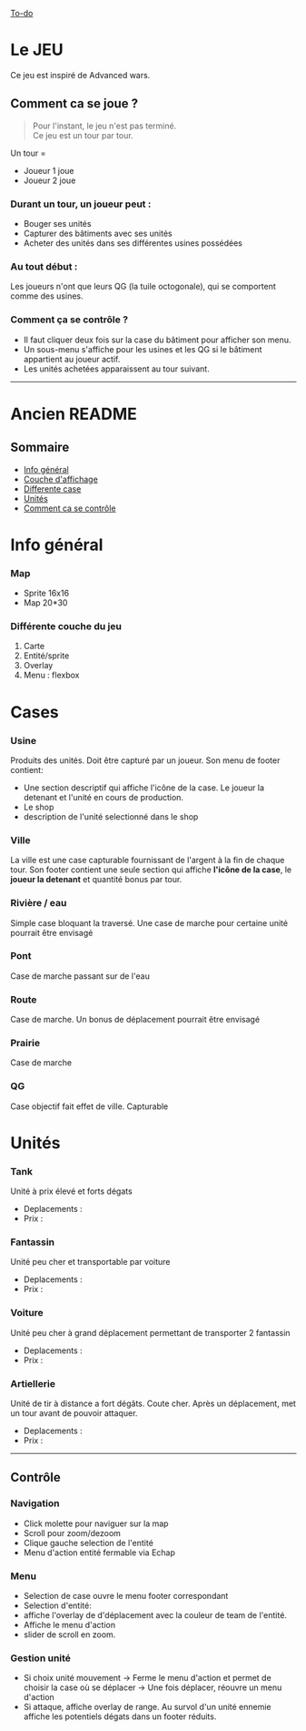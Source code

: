 [To-do](TO-DO.md)

# Le JEU
Ce jeu est inspiré de Advanced wars.
## Comment ca se joue ?

> Pour l'instant, le jeu n'est pas terminé.  
Ce jeu est un tour par tour.  

Un tour =  
- Joueur 1 joue  
- Joueur 2 joue  

### Durant un tour, un joueur peut :  
- Bouger ses unités  
- Capturer des bâtiments avec ses unités  
- Acheter des unités dans ses différentes usines possédées  

### Au tout début :  
Les joueurs n'ont que leurs QG (la tuile octogonale), qui se comportent comme des usines.  

### Comment ça se contrôle ?  
- Il faut cliquer deux fois sur la case du bâtiment pour afficher son menu.  
- Un sous-menu s'affiche pour les usines et les QG si le bâtiment appartient au joueur actif.  
- Les unités achetées apparaissent au tour suivant.  


_ _ _ _
# Ancien README
## Sommaire
- [Info général](#map)
- [Couche d'affichage](#différente-couche-du-jeu)
- [Differente case](#cases)
- [Unités](#unités)
- [Comment ca se contrôle](#contrôle)

# Info général
### Map
- Sprite 16x16
- Map 20*30

### Différente couche du jeu
1. Carte
2. Entité/sprite
3. Overlay
4. Menu : flexbox

# Cases
### Usine
Produits des unités. Doit être capturé par un joueur.
Son menu de footer contient:
- Une section descriptif qui affiche l'icône de la case. Le joueur la detenant et l'unité en cours de production.
- Le shop
- description de l'unité selectionné dans le shop
### Ville
La ville est une case capturable fournissant de l'argent à la fin de chaque tour.
Son footer contient une seule section qui affiche **l'icône de la case**, le **joueur la detenant** et quantité bonus par tour.

### Rivière / eau
Simple case bloquant la traversé. Une case de marche pour certaine unité pourrait être envisagé
### Pont
Case de marche passant sur de l'eau
### Route
Case de marche. Un bonus de déplacement pourrait être envisagé
### Prairie
Case de marche
### QG
Case objectif fait effet de ville. Capturable

# Unités
### Tank
Unité à prix élevé et forts dégats
- Deplacements :
- Prix : 
### Fantassin
Unité peu cher et transportable par voiture
- Deplacements :
- Prix : 
### Voiture
Unité peu cher à grand déplacement permettant de transporter 2 fantassin
- Deplacements :
- Prix : 
### Artiellerie
Unité de tir à distance a fort dégâts. Coute cher. Après un déplacement, met un tour avant de pouvoir attaquer.
- Deplacements :
- Prix : 

_ _ _

## Contrôle
### Navigation 
- Click molette pour naviguer sur la map
- Scroll pour zoom/dezoom
- Clique gauche selection de l'entité
- Menu d'action entité fermable via Echap
### Menu
- Selection de case ouvre le menu footer correspondant
- Selection d'entité:
 - affiche l'overlay de d'déplacement avec la couleur de team de l'entité.
 - Affiche le menu d'action
- slider de scroll en zoom.

### Gestion unité
- Si choix unité mouvement
 -> Ferme le menu d'action et permet de choisir la case où se déplacer
 -> Une fois déplacer, réouvre un menu d'action
- Si attaque, affiche overlay de range. Au survol d'un unité ennemie affiche les potentiels dégats dans un footer réduits.
  


